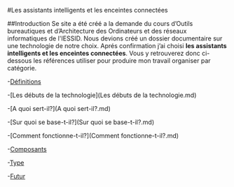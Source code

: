 #Les assistants intelligents et les enceintes connectées

##Introduction 
Se site a été créé a la demande du cours d’Outils bureautiques et d’Architecture des Ordinateurs et des réseaux informatiques de l'IESSID. Nous devions créé un dossier documentaire sur une technologie de notre choix. Aprés confirmation j’ai choisi **les assistants intelligents et les enceintes connectées**. Vous y retrouverez donc ci-dessous les références utiliser pour produire mon travail organiser par catégorie. 

-[Définitions](Définitions.md)

-[Les débuts de la technologie](Les débuts de la technologie.md)

-[A quoi sert-il?](A quoi sert-il?.md)

-[Sur quoi se base-t-il?](Sur quoi se base-t-il?.md)

-[Comment fonctionne-t-il?](Comment fonctionne-t-il?.md)

-[Composants](Composants.md)

-[Type](Type.md)

-[Futur](Futur.md)
